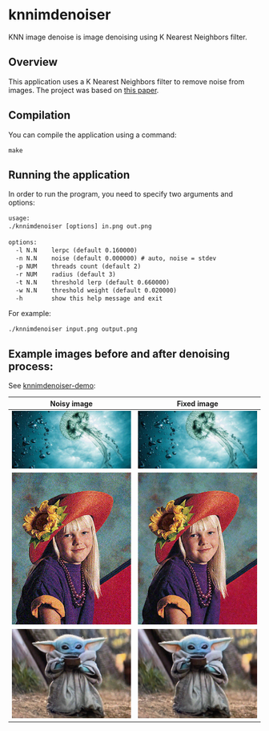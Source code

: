 # knnimdenoiser

KNN image denoise is image denoising using K Nearest Neighbors filter.

## Overview

This application uses a K Nearest Neighbors filter to remove noise from images.
The project was based on [this paper](https://developer.download.nvidia.com/compute/cuda/1.1-Beta/x86_website/projects/imageDenoising/doc/imageDenoising.pdf).

## Compilation

You can compile the application using a command:

```
make
```

## Running the application

In order to run the program, you need to specify two arguments and options:

```shell
usage:
./knnimdenoiser [options] in.png out.png

options:
  -l N.N    lerpc (default 0.160000)
  -n N.N    noise (default 0.000000) # auto, noise = stdev
  -p NUM    threads count (default 2)
  -r NUM    radius (default 3)
  -t N.N    threshold lerp (default 0.660000)
  -w N.N    threshold weight (default 0.020000)
  -h        show this help message and exit
```

For example:

```shell
./knnimdenoiser input.png output.png
```
## Example images before and after denoising process:

See [knnimdenoiser-demo](https://github.com/ImageProcessing-ElectronicPublications/knnimdenoiser-demo):

Noisy image                |  Fixed image
:-------------------------:|:-------------------------:
![](https://raw.githubusercontent.com/ImageProcessing-ElectronicPublications/knnimdenoiser-demo/main/images/noise/medusa_noise.png)  |  ![](https://raw.githubusercontent.com/ImageProcessing-ElectronicPublications/knnimdenoiser-demo/main/images/fixed/medusa_fixed.png)
![](https://raw.githubusercontent.com/ImageProcessing-ElectronicPublications/knnimdenoiser-demo/main/images/noise/portrait_noise.png)  |  ![](https://raw.githubusercontent.com/ImageProcessing-ElectronicPublications/knnimdenoiser-demo/main/images/fixed/portrait_fixed.png)
![](https://raw.githubusercontent.com/ImageProcessing-ElectronicPublications/knnimdenoiser-demo/main/images/noise/yoda_noise.png)  |  ![](https://raw.githubusercontent.com/ImageProcessing-ElectronicPublications/knnimdenoiser-demo/main/images/fixed/yoda_fixed.png)
